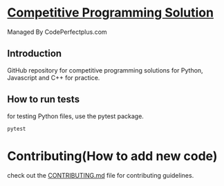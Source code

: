 # [Competitive Programming Solution](https://codeperfectplus.com/)
<p>Managed By CodePerfectplus.com</p>

## Introduction

GitHub repository for competitive programming solutions for Python, Javascript and C++ for practice.

## How to run tests

for testing Python files, use the pytest package.
```
pytest
```

# Contributing(How to add new code)

check out the [CONTRIBUTING.md](/CONTRIBUTING.md) file for contributing guidelines.


